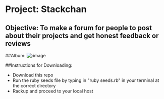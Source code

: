 # Project: Stackchan
## Objective: To make a forum for people to post about their projects and get honest feedback or reviews

##Album:
![:image](http://imgur.com/a/BBwhM)

##Instructions for Downloading:
- Download this repo
- Run the ruby seeds file by typing in "ruby seeds.rb" in your terminal at the correct directory
- Rackup and proceed to your local host
